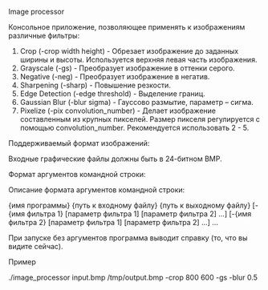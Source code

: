 Image processor

Консольное приложение, позволяющее применять к изображениям различные фильтры:
1. Crop (-crop width height) - Обрезает изображение до заданных ширины и высоты. Используется верхняя левая часть изображения.
2. Grayscale (-gs) - Преобразует изображение в оттенки серого.
3. Negative (-neg) - Преобразует изображение в негатив.
4. Sharpening (-sharp) - Повышение резкости.
5. Edge Detection (-edge threshold) - Выделение границ.
6. Gaussian Blur (-blur sigma) - Гауссово размытие, параметр – сигма.
7. Pixelize (-pix convolution_number) - Делает изображение составленным из крупных пикселей. Размер пикселя регулируется с помощью convolution_number. Рекомендуется использовать 2 - 5.


Поддерживаемый формат изображений:

Входные графические файлы должны быть в 24-битном BMP.

Формат аргументов командной строки:

Описание формата аргументов командной строки:

{имя программы} {путь к входному файлу} {путь к выходному файлу} [-{имя фильтра 1} [параметр фильтра 1] [параметр фильтра 2] ...] [-{имя фильтра 2} [параметр фильтра 1] [параметр фильтра 2] ...] ...

При запуске без аргументов программа выводит справку (то, что вы видите сейчас).

Пример

./image_processor input.bmp /tmp/output.bmp -crop 800 600 -gs -blur 0.5
